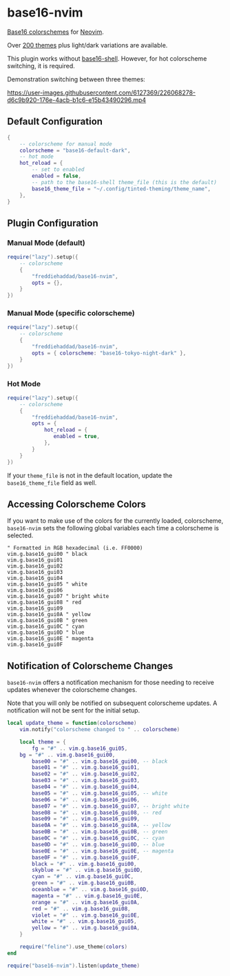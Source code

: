 # base16-nvim

[Base16 colorschemes][3] for [Neovim][1].

Over [200 themes][3] plus light/dark variations are available.

This plugin works without [base16-shell][2]. However, for hot colorscheme
switching, it is required.

Demonstration switching between three themes:

https://user-images.githubusercontent.com/6127369/226068278-d6c9b920-176e-4acb-b1c6-e15b43490296.mp4

## Default Configuration

```lua
{
    -- colorscheme for manual mode
    colorscheme = "base16-default-dark",
    -- hot mode
    hot_reload = {
        -- set to enabled
        enabled = false,
        -- path to the base16-shell theme_file (this is the default)
        base16_theme_file = "~/.config/tinted-theming/theme_name",
    },
}
```

## Plugin Configuration

### Manual Mode (default)

```lua
require("lazy").setup({
    -- colorscheme
    {
        "freddiehaddad/base16-nvim",
        opts = {},
    }
})
```

### Manual Mode (specific colorscheme)

```lua
require("lazy").setup({
    -- colorscheme
    {
        "freddiehaddad/base16-nvim",
        opts = { colorscheme: "base16-tokyo-night-dark" },
    }
})
```

### Hot Mode

```lua
require("lazy").setup({
    -- colorscheme
    {
        "freddiehaddad/base16-nvim",
        opts = {
            hot_reload = {
               enabled = true,
            },
        }
    }
})
```

If your `theme_file` is not in the default location, update the
`base16_theme_file` field as well.

## Accessing Colorscheme Colors

If you want to make use of the colors for the currently loaded, colorscheme,
`base16-nvim` sets the following global variables each time a colorscheme is selected.

```vim
" Formatted in RGB hexadecimal (i.e. FF0000)
vim.g.base16_gui00 " black
vim.g.base16_gui01
vim.g.base16_gui02
vim.g.base16_gui03
vim.g.base16_gui04
vim.g.base16_gui05 " white
vim.g.base16_gui06
vim.g.base16_gui07 " bright white
vim.g.base16_gui08 " red
vim.g.base16_gui09
vim.g.base16_gui0A " yellow
vim.g.base16_gui0B " green
vim.g.base16_gui0C " cyan
vim.g.base16_gui0D " blue
vim.g.base16_gui0E " magenta
vim.g.base16_gui0F
```

## Notification of Colorscheme Changes

`base16-nvim` offers a notification mechanism for those needing to receive
updates whenever the colorscheme changes.

Note that you will only be notified on subsequent colorscheme updates. A
notification will not be sent for the initial setup.

```lua
local update_theme = function(colorscheme)
    vim.notify("colorscheme changed to " .. colorscheme)

    local theme = {
        fg = "#" .. vim.g.base16_gui05,
	bg = "#" .. vim.g.base16_gui00,
        base00 = "#" .. vim.g.base16_gui00, -- black
        base01 = "#" .. vim.g.base16_gui01,
        base02 = "#" .. vim.g.base16_gui02,
        base03 = "#" .. vim.g.base16_gui03,
        base04 = "#" .. vim.g.base16_gui04,
        base05 = "#" .. vim.g.base16_gui05, -- white
        base06 = "#" .. vim.g.base16_gui06,
        base07 = "#" .. vim.g.base16_gui07, -- bright white
        base08 = "#" .. vim.g.base16_gui08, -- red
        base09 = "#" .. vim.g.base16_gui09,
        base0A = "#" .. vim.g.base16_gui0A, -- yellow
        base0B = "#" .. vim.g.base16_gui0B, -- green
        base0C = "#" .. vim.g.base16_gui0C, -- cyan
        base0D = "#" .. vim.g.base16_gui0D, -- blue
        base0E = "#" .. vim.g.base16_gui0E, -- magenta
        base0F = "#" .. vim.g.base16_gui0F,
        black = "#" .. vim.g.base16_gui00,
        skyblue = "#" .. vim.g.base16_gui0D,
        cyan = "#" .. vim.g.base16_gui0C,
        green = "#" .. vim.g.base16_gui0B,
        oceanblue = "#" .. vim.g.base16_gui0D,
        magenta = "#" .. vim.g.base16_gui0E,
        orange = "#" .. vim.g.base16_gui0A,
        red = "#" .. vim.g.base16_gui08,
        violet = "#" .. vim.g.base16_gui0E,
        white = "#" .. vim.g.base16_gui05,
        yellow = "#" .. vim.g.base16_gui0A,
    }

    require("feline").use_theme(colors)
end

require("base16-nvim").listen(update_theme)
```

[1]: https://github.com/neovim/neovim
[2]: https://github.com/tinted-theming/base16-shell
[3]: https://github.com/tinted-theming/base16-schemes
